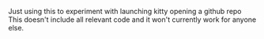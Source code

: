 Just using this to experiment with launching kitty opening a github repo
This doesn't include all relevant code and it won't currently work for anyone else.
